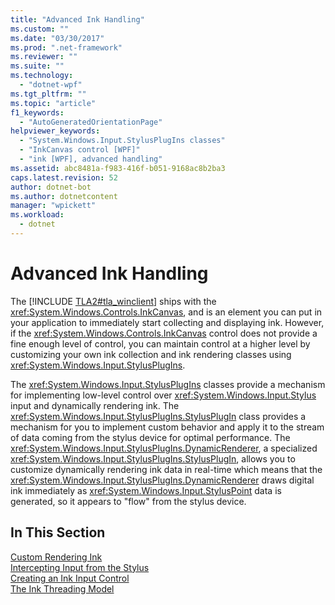 ```yaml
---
title: "Advanced Ink Handling"
ms.custom: ""
ms.date: "03/30/2017"
ms.prod: ".net-framework"
ms.reviewer: ""
ms.suite: ""
ms.technology: 
  - "dotnet-wpf"
ms.tgt_pltfrm: ""
ms.topic: "article"
f1_keywords: 
  - "AutoGeneratedOrientationPage"
helpviewer_keywords: 
  - "System.Windows.Input.StylusPlugIns classes"
  - "InkCanvas control [WPF]"
  - "ink [WPF], advanced handling"
ms.assetid: abc8481a-f983-416f-b051-9168ac8b2ba3
caps.latest.revision: 52
author: dotnet-bot
ms.author: dotnetcontent
manager: "wpickett"
ms.workload: 
  - dotnet
---
```

# Advanced Ink Handling
The [!INCLUDE [TLA2#tla_winclient](../../../../includes/tla2sharptla-winclient-md.md)] ships with the <xref:System.Windows.Controls.InkCanvas>, and is an element you can put in your application to immediately start collecting and displaying ink. However, if the <xref:System.Windows.Controls.InkCanvas> control does not provide a fine enough level of control, you can maintain control at a higher level by customizing your own ink collection and ink rendering classes using <xref:System.Windows.Input.StylusPlugIns>.  
  
 The <xref:System.Windows.Input.StylusPlugIns> classes provide a mechanism for implementing low-level control over <xref:System.Windows.Input.Stylus> input and dynamically rendering ink. The <xref:System.Windows.Input.StylusPlugIns.StylusPlugIn> class provides a mechanism for you to implement custom behavior and apply it to the stream of data coming from the stylus device for optimal performance. The <xref:System.Windows.Input.StylusPlugIns.DynamicRenderer>, a specialized <xref:System.Windows.Input.StylusPlugIns.StylusPlugIn>, allows you to customize dynamically rendering ink data in real-time which means that the <xref:System.Windows.Input.StylusPlugIns.DynamicRenderer> draws digital ink immediately as <xref:System.Windows.Input.StylusPoint> data is generated, so it appears to "flow" from the stylus device.  
  
## In This Section  
 [Custom Rendering Ink](../../../../docs/framework/wpf/advanced/custom-rendering-ink.md)  
  [Intercepting Input from the Stylus](../../../../docs/framework/wpf/advanced/intercepting-input-from-the-stylus.md)  
  [Creating an Ink Input Control](../../../../docs/framework/wpf/advanced/creating-an-ink-input-control.md)  
  [The Ink Threading Model](../../../../docs/framework/wpf/advanced/the-ink-threading-model.md)
